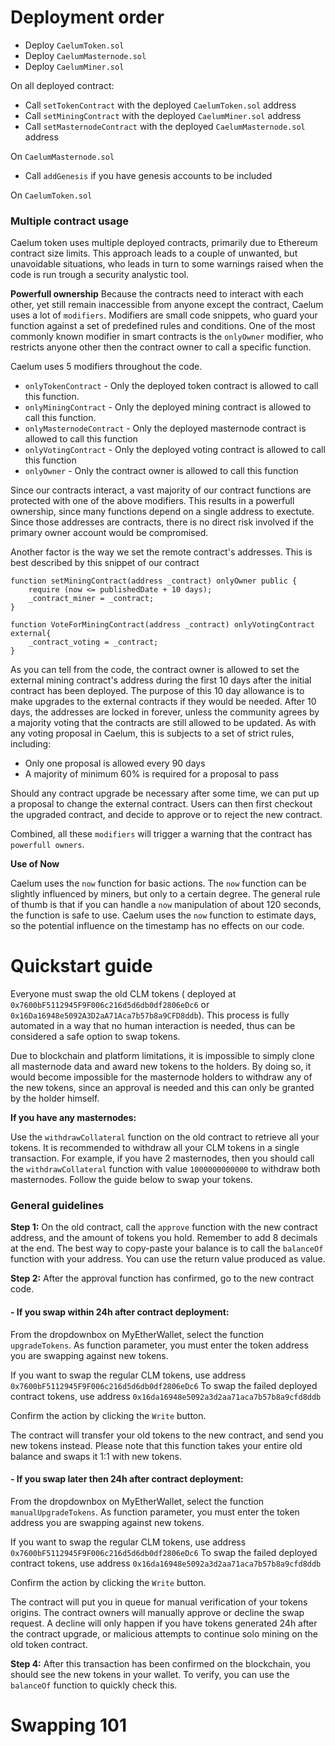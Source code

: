 # Deployment order

 - Deploy `CaelumToken.sol`
 - Deploy `CaelumMasternode.sol`
 - Deploy `CaelumMiner.sol`

 On all deployed contract:
 - Call `setTokenContract` with the deployed `CaelumToken.sol` address
 - Call `setMiningContract` with the deployed `CaelumMiner.sol` address
 - Call `setMasternodeContract` with the deployed `CaelumMasternode.sol`
   address

On `CaelumMasternode.sol`

 - Call `addGenesis` if you have genesis accounts to be included

On `CaelumToken.sol`

### Multiple contract usage
Caelum token uses multiple deployed contracts, primarily due to Ethereum contract size limits. This approach leads to a couple of unwanted, but unavoidable situations, who leads in turn to some warnings raised when the code is run trough a security analystic tool.

**Powerfull ownership**
Because the contracts need to interact with each other, yet still remain inaccessible from anyone except the contract, Caelum uses a lot of `modifiers`. Modifiers are small code snippets, who guard your function against a set of predefined rules and conditions. One of the most commonly known modifier in smart contracts is the `onlyOwner` modifier, who restricts anyone other then the contract owner to call a specific function.

Caelum uses 5 modifiers throughout the code.

 - `onlyTokenContract` - Only the deployed token contract is allowed to call this function.
 - `onlyMiningContract` - Only the deployed mining contract is allowed to call this function.
 - `onlyMasternodeContract` - Only the deployed masternode contract is allowed to call this function
 - `onlyVotingContract` - Only the deployed voting contract is allowed to call this function
 - `onlyOwner` - Only the contract owner is allowed to call this function

Since our contracts interact, a vast majority of our contract functions are protected with one of the above modifiers. This results in a powerfull ownership, since many functions depend on a single address to exectute. Since those addresses are contracts, there is no direct risk involved if the primary owner account would be compromised.

Another factor is the way we set the remote contract's addresses. This is best described by this snippet of our contract

    function setMiningContract(address _contract) onlyOwner public {
        require (now <= publishedDate + 10 days);
        _contract_miner = _contract;
    }

    function VoteForMiningContract(address _contract) onlyVotingContract external{
        _contract_voting = _contract;
    }

As you can tell from the code, the contract owner is allowed to set the external mining contract's address during the first 10 days after the initial contract has been deployed.  The purpose of this 10 day allowance is to make upgrades to the external contracts if they would be needed. After 10 days, the addresses are locked in forever, unless the community agrees by a majority voting that the contracts are still allowed to be updated. As with any voting proposal in Caelum, this is subjects to a set of strict rules, including:

 - Only one proposal is allowed every 90 days
 - A majority of minimum 60% is required for a proposal to pass

Should any contract upgrade be necessary after some time, we can put up a proposal to change the external contract. Users can then first checkout the upgraded contract, and decide to approve or to reject the new contract.

Combined, all these `modifiers` will trigger a warning that the contract has `powerfull owners`.


**Use of Now**

Caelum uses the `now` function for basic actions. The `now` function can be slightly influenced by miners, but only to a certain degree. The general rule of thumb is that if you can handle a `now` manipulation of about 120 seconds, the function is safe to use. Caelum uses the `now` function to estimate days, so the potential influence on the timestamp has no effects on our code.




# Quickstart guide

Everyone must swap the old CLM tokens ( deployed at `0x7600bF5112945F9F006c216d5d6db0df2806eDc6` or `0x16Da16948e5092A3D2aA71Aca7b57b8a9CFD8ddb`). This process is fully automated in a way that no human interaction is needed, thus can be considered a safe option to swap tokens.

Due to blockchain and platform limitations, it is impossible to simply clone all masternode data and award new tokens to the holders. By doing so, it would become impossible for the masternode holders to withdraw any of the new tokens, since an approval is needed and this can only be granted by the holder himself.

**If you have any masternodes:**

Use the `withdrawCollateral` function on the old contract to retrieve all your tokens.
It is recommended to withdraw all your CLM tokens in a single transaction. For example, if you have 2 masternodes, then you should call the `withdrawCollateral` function with value `1000000000000` to withdraw both masternodes. Follow the guide below to swap your tokens.

### General guidelines

**Step 1:** On the old contract, call the `approve` function with the new contract address, and the amount of tokens you hold. Remember to add 8 decimals at the end. The best way to copy-paste your balance is to call the `balanceOf` function with your address. You can use the return value produced as value.

**Step 2:** After the approval function has confirmed, go to the new contract code.

#### -  If you swap within 24h after contract deployment:

From the dropdownbox on MyEtherWallet, select the function `upgradeTokens`. As function parameter, you must enter the token address you are swapping against new tokens.

If you want to swap the regular CLM tokens, use address `0x7600bF5112945F9F006c216d5d6db0df2806eDc6`
To swap the failed deployed contract tokens, use address `0x16da16948e5092a3d2aa71aca7b57b8a9cfd8ddb`

Confirm the action by clicking the `Write` button.

The contract will transfer your old tokens to the new contract, and send you new tokens instead. Please note that this function takes your entire old balance and swaps it 1:1 with new tokens.


#### -  If you swap later then 24h after contract deployment:

From the dropdownbox on MyEtherWallet, select the function `manualUpgradeTokens`. As function parameter, you must enter the token address you are swapping against new tokens.

If you want to swap the regular CLM tokens, use address `0x7600bF5112945F9F006c216d5d6db0df2806eDc6`
To swap the failed deployed contract tokens, use address `0x16da16948e5092a3d2aa71aca7b57b8a9cfd8ddb`

Confirm the action by clicking the `Write` button.

The contract will put you in queue for manual verification of your tokens origins. The contract owners will manually approve or decline the swap request.  A decline will only happen if you have tokens generated 24h after the contract upgrade, or malicious attempts to continue solo mining on the old token contract.


**Step 4:** After this transaction has been confirmed on the blockchain, you should see the new tokens in your wallet. To verify, you can use the `balanceOf` function to quickly check this.


# Swapping 101
